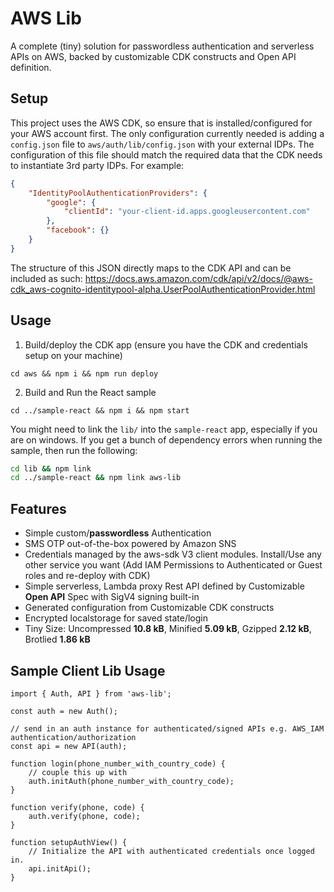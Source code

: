 # AWS Lib

A complete (tiny) solution for passwordless authentication and serverless APIs on AWS, backed by customizable CDK constructs and Open API definition.

## Setup
This project uses the AWS CDK, so ensure that is installed/configured for your AWS account first. The only configuration currently needed is adding a `config.json` file to `aws/auth/lib/config.json` with your external IDPs. The configuration of this file should match the required data that the CDK needs to instantiate 3rd party IDPs. For example:

```json
{
    "IdentityPoolAuthenticationProviders": {
        "google": {
            "clientId": "your-client-id.apps.googleusercontent.com"
        },
        "facebook": {}
    }
}

```

The structure of this JSON directly maps to the CDK API and can be included as such:
https://docs.aws.amazon.com/cdk/api/v2/docs/@aws-cdk_aws-cognito-identitypool-alpha.UserPoolAuthenticationProvider.html


## Usage

1. Build/deploy the CDK app (ensure you have the CDK and credentials setup on your machine)
```
cd aws && npm i && npm run deploy
```
2. Build and Run the React sample
```
cd ../sample-react && npm i && npm start
```

You might need to link the `lib/` into the `sample-react` app, especially if you are on windows. If you get a bunch of dependency errors when running the sample, then run the following:

```bash
cd lib && npm link
cd ../sample-react && npm link aws-lib
```

## Features

* Simple custom/**passwordless** Authentication
* SMS OTP out-of-the-box powered by Amazon SNS
* Credentials managed by the aws-sdk V3 client modules. Install/Use any other service you want (Add IAM Permissions to Authenticated or Guest roles and re-deploy with CDK)
* Simple serverless, Lambda proxy Rest API defined by Customizable **Open API** Spec with SigV4 signing built-in
* Generated configuration from Customizable CDK constructs
* Encrypted localstorage for saved state/login
* Tiny Size: Uncompressed **10.8 kB**, Minified **5.09 kB**, Gzipped **2.12 kB**, Brotlied **1.86 kB**

## Sample Client Lib Usage
```
import { Auth, API } from 'aws-lib';

const auth = new Auth();

// send in an auth instance for authenticated/signed APIs e.g. AWS_IAM authentication/authorization
const api = new API(auth);

function login(phone_number_with_country_code) {
    // couple this up with 
    auth.initAuth(phone_number_with_country_code);
}

function verify(phone, code) {
    auth.verify(phone, code);
}

function setupAuthView() {
    // Initialize the API with authenticated credentials once logged in.
    api.initApi();
}

```